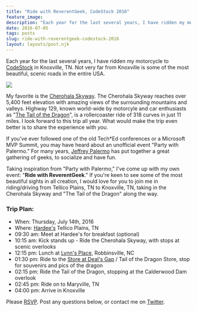 ```yaml
---
title: "Ride with ReverentGeek, CodeStock 2016"
feature_image: 
description: "Each year for the last several years, I have ridden my motorcycle to CodeStock in Knoxville, TN. Not very far from Knoxville is some of the…"
date: 2016-07-05
tags: posts
slug: ride-with-reverentgeek-codestock-2016
layout: layouts/post.njk
---
```


Each year for the last several years, I have ridden my motorcycle to [CodeStock](http://www.codestock.org/) in Knoxville, TN. Not very far from Knoxville is some of the most beautiful, scenic roads in the entire USA.

![](/content/images/2016/07/IMG_4434.JPG)

My favorite is the [Cherohala Skyway](http://cherohala.org/). The Cherohala Skyway reaches over 5,400 feet elevation with amazing views of the surrounding mountains and valleys. Highway 129, known world-wide by motorcyle and car enthusiasts as "[The Tail of the Dragon](http://tailofthedragon.com/)", is a rollercoaster ride of 318 curves in just 11 miles. I look forward to this trip all year. What would make the trip even better is to share the experience with _you_.

If you've ever followed one of the old Tech\*Ed conferences or a Microsoft MVP Summit, you may have heard about an unofficial event "Party with Palermo." For many years, [Jeffrey Palermo](https://twitter.com/jeffreypalermo) has put together a great gathering of geeks, to socialize and have fun.

Taking inspiration from "Party with Palermo," I've come up with my own event: "**Ride with ReverentGeek**." If you're keen to see some of the most beautiful sights in all creation, I would love for you to join me in riding/driving from Tellico Plains, TN to Knoxville, TN, taking in the Cherohala Skyway and "The Tail of the Dragon" along the way.

### Trip Plan:

* When: Thursday, July 14th, 2016
* Where: [Hardee's](https://www.google.com/maps/place/127+Bank+St,+Tellico+Plains,+TN+37385/@35.3690569,-84.3039088,17z/data=!3m1!4b1!4m5!3m4!1s0x885e5f19d5c4e21f:0x3abb1a3f9bfc5df2!8m2!3d35.3690525!4d-84.3017148) Tellico Plains, TN
* 09:30 am: Meet at Hardee's for breakfast (optional)
* 10:15 am: Kick stands up - Ride the Cherohala Skyway, with stops at scenic overlooks
* 12:15 pm: Lunch at [Lynn's Place](https://www.google.com/maps/place/Lynn's+Place/@35.3228224,-83.808756,17z/data=!4m13!1m7!3m6!1s0x885ec680f6a2966d:0xcd5ff44166c14059!2s237+E+Main+St,+Robbinsville,+NC+28771!3b1!8m2!3d35.322818!4d-83.806562!3m4!1s0x885ec680f6a2966d:0xee6bcfde08284401!8m2!3d35.322818!4d-83.806562), Robbinsville, NC
* 01:30 pm: Ride to the [Store at Deal's Gap](https://www.google.com/maps/place/Deal's+Gap+Motorcycle+Resort/@35.466755,-83.9216617,17z/data=!3m1!4b1!4m5!3m4!1s0x885ebe304269d551:0x6fe234824fb11a30!8m2!3d35.4667507!4d-83.9194677) / Tail of the Dragon Store, stop for souvenirs and pics of the dragon
* 02:15 pm: Ride the Tail of the Dragon, stopping at the Calderwood Dam overlook
* 02:45 pm: Ride on to Maryville, TN
* 04:00 pm: Arrive in Knoxville

Please [RSVP](https://www.eventbrite.com/e/ride-with-reverentgeek-codestock-2016-tickets-26421871529). Post any questions below, or contact me on [Twitter](https://twitter.com/reverentgeek).
